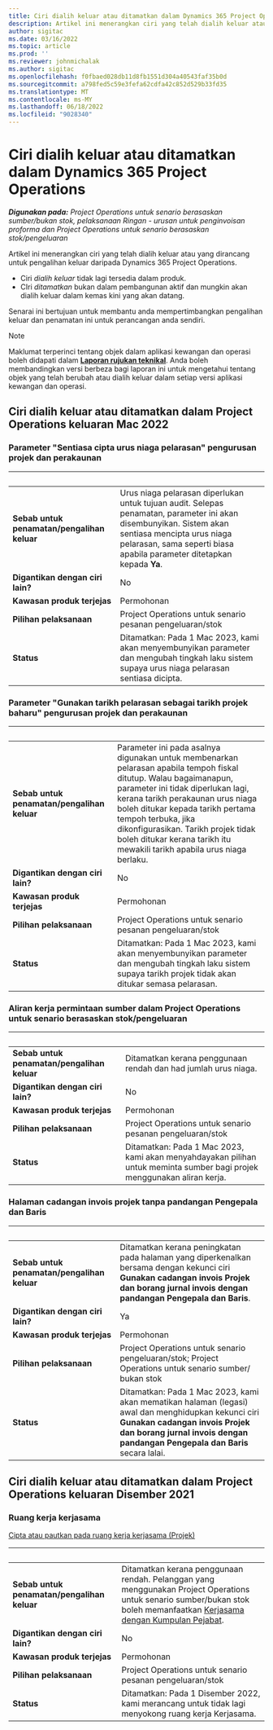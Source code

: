 ```yaml
---
title: Ciri dialih keluar atau ditamatkan dalam Dynamics 365 Project Operations
description: Artikel ini menerangkan ciri yang telah dialih keluar atau yang dirancang untuk pengalihan keluar daripada Dynamics 365 Project Operations.
author: sigitac
ms.date: 03/16/2022
ms.topic: article
ms.prod: ''
ms.reviewer: johnmichalak
ms.author: sigitac
ms.openlocfilehash: f0fbaed028db11d8fb1551d304a40543faf35b0d
ms.sourcegitcommit: a798fed5c59e3fefa62cdfa42c852d529b33fd35
ms.translationtype: MT
ms.contentlocale: ms-MY
ms.lasthandoff: 06/18/2022
ms.locfileid: "9028340"
---
```

# <a name="removed-or-deprecated-features-in-dynamics-365-project-operations"></a>Ciri dialih keluar atau ditamatkan dalam Dynamics 365 Project Operations

_**Digunakan pada:** Project Operations untuk senario berasaskan sumber/bukan stok, pelaksanaan Ringan - urusan untuk penginvoisan proforma dan Project Operations untuk senario berasaskan stok/pengeluaran_

Artikel ini menerangkan ciri yang telah dialih keluar atau yang dirancang untuk pengalihan keluar daripada Dynamics 365 Project Operations.

- Ciri *dialih keluar* tidak lagi tersedia dalam produk.
- CIri *ditamatkan* bukan dalam pembangunan aktif dan mungkin akan dialih keluar dalam kemas kini yang akan datang.

Senarai ini bertujuan untuk membantu anda mempertimbangkan pengalihan keluar dan penamatan ini untuk perancangan anda sendiri.

> [!NOTE]
> Maklumat terperinci tentang objek dalam aplikasi kewangan dan operasi boleh didapati dalam [**Laporan rujukan teknikal**](/dynamics/s-e/global/axtechrefrep_61). Anda boleh membandingkan versi berbeza bagi laporan ini untuk mengetahui tentang objek yang telah berubah atau dialih keluar dalam setiap versi aplikasi kewangan dan operasi.

## <a name="features-removed-or-deprecated-in-the-project-operations-march-2022-release"></a>Ciri dialih keluar atau ditamatkan dalam Project Operations keluaran Mac 2022

### <a name="project-management-and-accounting-always-create-adjustment-transaction-parameter"></a>Parameter "Sentiasa cipta urus niaga pelarasan" pengurusan projek dan perakaunan

| &nbsp; | &nbsp; |
|--------|--------|
| **Sebab untuk penamatan/pengalihan keluar** | Urus niaga pelarasan diperlukan untuk tujuan audit. Selepas penamatan, parameter ini akan disembunyikan. Sistem akan sentiasa mencipta urus niaga pelarasan, sama seperti biasa apabila parameter ditetapkan kepada **Ya**. |
| **Digantikan dengan ciri lain?** | No |
| **Kawasan produk terjejas** | Permohonan |
| **Pilihan pelaksanaan** | Project Operations untuk senario pesanan pengeluaran/stok |
| **Status** | Ditamatkan: Pada 1 Mac 2023, kami akan menyembunyikan parameter dan mengubah tingkah laku sistem supaya urus niaga pelarasan sentiasa dicipta. |

### <a name="project-management-and-accounting-use-adjustment-date-as-new-project-date-parameter"></a>Parameter "Gunakan tarikh pelarasan sebagai tarikh projek baharu" pengurusan projek dan perakaunan

| &nbsp; | &nbsp; |
|--------|--------|
| **Sebab untuk penamatan/pengalihan keluar** | Parameter ini pada asalnya digunakan untuk membenarkan pelarasan apabila tempoh fiskal ditutup. Walau bagaimanapun, parameter ini tidak diperlukan lagi, kerana tarikh perakaunan urus niaga boleh ditukar kepada tarikh pertama tempoh terbuka, jika dikonfigurasikan. Tarikh projek tidak boleh ditukar kerana tarikh itu mewakili tarikh apabila urus niaga berlaku. |
| **Digantikan dengan ciri lain?** | No |
| **Kawasan produk terjejas** | Permohonan |
| **Pilihan pelaksanaan** | Project Operations untuk senario pesanan pengeluaran/stok |
| **Status** | Ditamatkan: Pada 1 Mac 2023, kami akan menyembunyikan parameter dan mengubah tingkah laku sistem supaya tarikh projek tidak akan ditukar semasa pelarasan. |

### <a name="resource-request-workflow-in-project-operations-for-stockedproduction-based-scenarios"></a>Aliran kerja permintaan sumber dalam Project Operations untuk senario berasaskan stok/pengeluaran

| &nbsp; | &nbsp; |
|--------|--------|
| **Sebab untuk penamatan/pengalihan keluar** | Ditamatkan kerana penggunaan rendah dan had jumlah urus niaga. |
| **Digantikan dengan ciri lain?** | No |
| **Kawasan produk terjejas** | Permohonan |
| **Pilihan pelaksanaan** | Project Operations untuk senario pesanan pengeluaran/stok |
| **Status** | Ditamatkan: Pada 1 Mac 2023, kami akan menyahdayakan pilihan untuk meminta sumber bagi projek menggunakan aliran kerja. |

### <a name="project-invoice-proposal-page-without-header-and-lines-views"></a>Halaman cadangan invois projek tanpa pandangan Pengepala dan Baris

| &nbsp; | &nbsp; |
|--------|--------|
| **Sebab untuk penamatan/pengalihan keluar** | Ditamatkan kerana peningkatan pada halaman yang diperkenalkan bersama dengan kekunci ciri **Gunakan cadangan invois Projek dan borang jurnal invois dengan pandangan Pengepala dan Baris**. |
| **Digantikan dengan ciri lain?** | Ya |
| **Kawasan produk terjejas** | Permohonan |
| **Pilihan pelaksanaan** | Project Operations untuk senario pengeluaran/stok; Project Operations untuk senario sumber/ bukan stok |
| **Status** | Ditamatkan: Pada 1 Mac 2023, kami akan mematikan halaman (legasi) awal dan menghidupkan kekunci ciri **Gunakan cadangan invois Projek dan borang jurnal invois dengan pandangan Pengepala dan Baris** secara lalai. |

## <a name="features-removed-or-deprecated-in-the-project-operations-december-2021-release"></a>Ciri dialih keluar atau ditamatkan dalam Project Operations keluaran Disember 2021

### <a name="collaboration-workspaces"></a>Ruang kerja kerjasama

[Cipta atau pautkan pada ruang kerja kerjasama (Projek)](/dynamicsax-2012/appuser-itpro/create-or-link-to-a-collaboration-workspace-project)

| &nbsp; | &nbsp; |
|--------|--------|
| **Sebab untuk penamatan/pengalihan keluar** | Ditamatkan kerana penggunaan rendah. Pelanggan yang menggunakan Project Operations untuk senario sumber/bukan stok boleh memanfaatkan [Kerjasama dengan Kumpulan Pejabat](../project-management/collaboration-groups.md). |
| **Digantikan dengan ciri lain?** | No |
| **Kawasan produk terjejas** | Permohonan  |
| **Pilihan pelaksanaan** | Project Operations untuk senario pesanan pengeluaran/stok |
| **Status** | Ditamatkan: Pada 1 Disember 2022, kami merancang untuk tidak lagi menyokong ruang kerja Kerjasama. |
